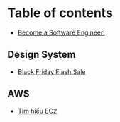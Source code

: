 # Table of contents

* [Become a Software Engineer!](README.md)

## Design System

* [Black Friday Flash Sale](design-system/netflix-design.md)

## AWS

* [Tìm hiểu EC2](aws/tim-hieu-ec2.md)
